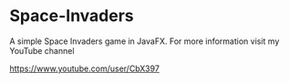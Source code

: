 # Space-Invaders
A simple Space Invaders game in JavaFX. For more information visit my YouTube channel

https://www.youtube.com/user/CbX397
